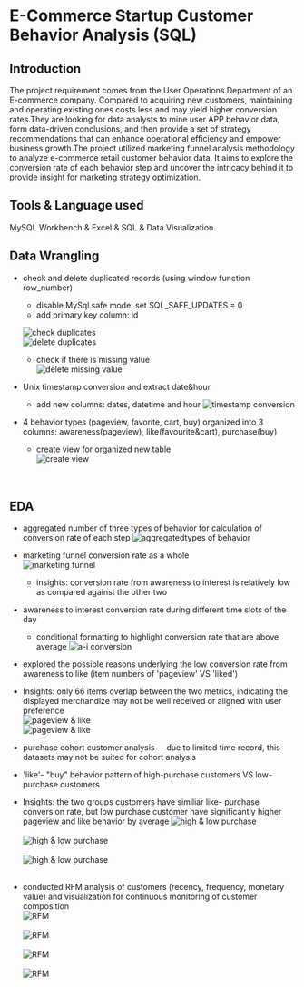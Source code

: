 # E-Commerce Startup Customer Behavior Analysis (SQL)

## Introduction 
The project requirement comes from the User Operations Department of an E-commerce company. Compared to acquiring new customers, maintaining and operating existing ones costs less and may yield higher conversion rates.They are looking for data analysts to mine user APP behavior data, form data-driven conclusions, and then provide a set of strategy recommendations that can enhance operational efficiency and empower business growth.The project utilized marketing funnel analysis methodology to analyze e-commerce retail customer behavior data. It aims to explore the conversion rate of each behavior step and uncover the intricacy behind it to provide insight for marketing strategy optimization. 

## Tools & Language used 
MySQL Workbench & Excel & SQL & Data Visualization


## Data Wrangling
* check and delete duplicated records (using window function row_number)
  - disable MySql safe mode: set SQL_SAFE_UPDATES = 0
  - add primary key column: id

   ![check duplicates](https://github.com/user-attachments/assets/9dfc99c2-ed93-4c33-a21c-233ee8bacb50)<br>
   ![delete duplicates](https://github.com/user-attachments/assets/9af07a2f-123e-4f7b-b571-c1c2c2a28943)<br>
   - check if there is missing value<br>
   ![delete missing value](https://github.com/user-attachments/assets/08c1deb4-8007-492a-800c-96b96151362b)<br>
  
* Unix timestamp conversion and extract date&hour
   - add new columns: dates, datetime and hour
   ![timestamp conversion](https://github.com/user-attachments/assets/d4ca87e4-1311-46ef-8d63-fb474383ff8d)<br>
    
  
* 4 behavior types (pageview, favorite, cart, buy) organized into 3 columns: awareness(pageview), like(favourite&cart), purchase(buy) 
   - create view for organized new table<br>
   ![create view](https://github.com/user-attachments/assets/51f577b5-08e7-43ca-af20-1c22c52672de)<br><br><br>

## EDA
* aggregated number of three types of behavior for calculation of conversion rate of each step
   ![aggregatedtypes of behavior](https://github.com/user-attachments/assets/0eb4a127-13a5-4b31-a858-93ad7692139d)<br>
* marketing funnel conversion rate as a whole <br>
   ![marketing funnel](https://github.com/user-attachments/assets/5f9b1139-e953-4ac7-8af0-f264d0ce85c1)<br>
   - insights: conversion rate from awareness to interest is relatively low as compared against the other two 

* awareness to interest conversion rate during different time slots of the day<br>
  - conditional formatting to highlight conversion rate that are above average
   ![a-i conversion](https://github.com/user-attachments/assets/dc74e9bc-6067-4ec5-ac83-07284817de77)<br>
  

* explored the possible reasons underlying the low conversion rate from awareness to like (item numbers of 'pageview' VS 'liked')
* Insights: only 66 items overlap between the two metrics, indicating the displayed merchandize may not be well received or aligned with user preference<br>
  ![pageview & like](https://github.com/user-attachments/assets/27f9a8e6-c1fc-4556-b8db-3a54de1149ce)<br>
  ![pageview & like](https://github.com/user-attachments/assets/8ad9e18e-bfb7-44cc-a743-21ec60235187)<br>

 
* purchase cohort customer analysis -- due to limited time record, this datasets may not be suited for cohort analysis<br>

* 'like'- "buy" behavior pattern of high-purchase customers VS low-purchase customers
* Insights: the two groups customers have similiar like- purchase conversion rate, but low purchase customer have significantly higher pageview and like behavior by average
  ![high & low purchase](https://github.com/user-attachments/assets/aa7300a8-8421-4a7b-9e09-43e9664672d6)<br><br>
  ![high & low purchase](https://github.com/user-attachments/assets/3786d85e-d3b0-4e33-8d20-6115cc231a66)<br><br>
  ![high & low purchase](https://github.com/user-attachments/assets/18a78b95-cafd-49b9-a994-024459ce6ec5)<br><br>
  
* conducted RFM analysis of customers (recency, frequency, monetary value) and visualization for continuous monitoring of customer composition<br>
  ![RFM](https://github.com/user-attachments/assets/a1eb94e8-9765-484a-807d-370adef8cd12)<br><br>
  ![RFM](https://github.com/user-attachments/assets/dc39b6e1-d43d-4512-91b0-d1c6ce762be5)<br><br>
  ![RFM](https://github.com/user-attachments/assets/f5d56f25-ec01-4257-8dec-58f920ac6373)<br><br>
  ![RFM](https://github.com/user-attachments/assets/827be5cd-85a7-4297-8d41-8e2c817b74c8)<br><br>
